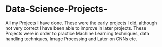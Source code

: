# Data-Science-Projects-
All my Projects I have done. These were the early projects I did, although not very correct I have been able to improve in later projects. These Projects were in order to practice Machine Learning techniques, data handling techniques, Image Processing and Later on CNNs etc.
